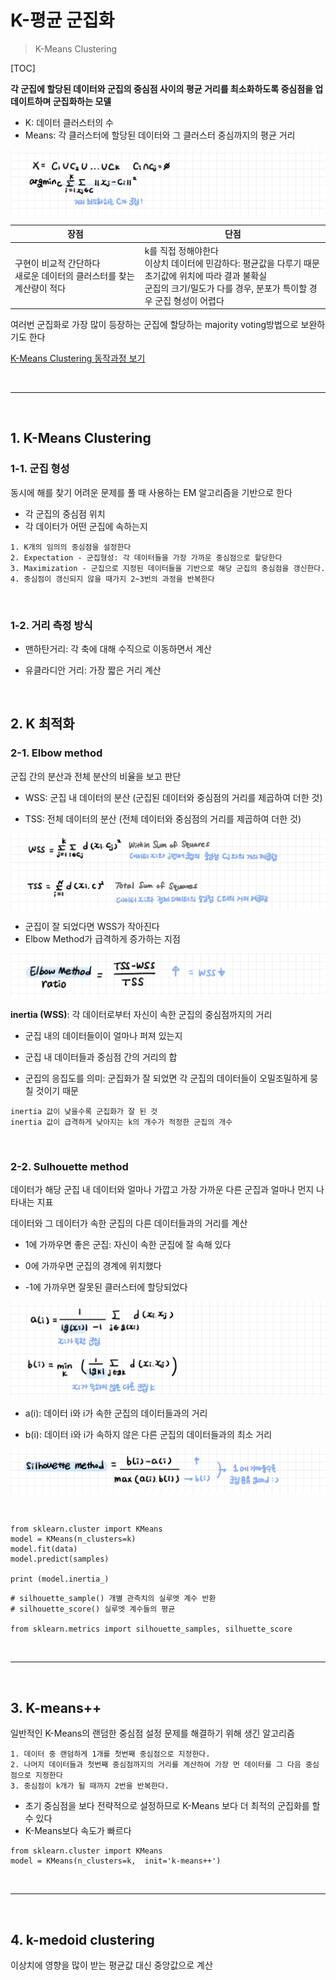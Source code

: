 # K-평균 군집화

> K-Means Clustering

[TOC]

**각 군집에 할당된 데이터와 군집의 중심점 사이의 평균 거리를 최소화하도록 중심점을 업데이트하며 군집화하는 모델**

- K: 데이터 클러스터의 수
- Means: 각 클러스터에 할당된 데이터와 그 클러스터 중심까지의 평균 거리

![clustering](README.assets/clustering.jpg)

| **장점**                                                     | **단점**                                                     |
| ------------------------------------------------------------ | ------------------------------------------------------------ |
| 구현이 비교적 간단하다<br>새로운 데이터의 클러스터를 찾는 계산량이 적다 | k를 직접 정해야한다<br>이상치 데이터에 민감하다: 평균값을 다루기 때문<br>초기값에 위치에 따라 결과 불확실<br>군집의 크기/밀도가 다를 경우, 분포가 특이할 경우 군집 형성이 어렵다 |

여러번 군집화로 가장 많이 등장하는 군집에 할당하는 majority voting방법으로 보완하기도 한다

[K-Means Clustering 동작과정 보기](https://www.naftaliharris.com/blog/visualizing-k-means-clustering/)

<br>

---

<br>

## 1. K-Means Clustering

### 1-1. 군집 형성

동시에 해를 찾기 어려운 문제를 풀 때 사용하는 EM 알고리즘을 기반으로 한다

- 각 군집의 중심점 위치
- 각 데이터가 어떤 군집에 속하는지

```
1. K개의 임의의 중심점을 설정한다
2. Expectation - 군집형성: 각 데이터들을 가장 가까운 중심점으로 할당한다
3. Maximization - 군집으로 지정된 데이터들을 기반으로 해당 군집의 중심점을 갱신한다.
4. 중심점이 갱신되지 않을 때가지 2~3번의 과정을 반복한다
```

<br>

### 1-2. 거리 측정 방식

- 맨하탄거리: 각 축에 대해 수직으로 이동하면서 계산

- 유클라디안 거리: 가장 짧은 거리 계산

<br>

## 2. K 최적화

### 2-1. Elbow method

군집 간의 분산과 전체 분산의 비율을 보고 판단

- WSS: 군집 내 데이터의 분산 (군집된 데이터와 중심점의 거리를 제곱하여 더한 것)

- TSS: 전체 데이터의 분산 (전체 데이터와 중심점의 거리를 제곱하여 더한 것)

![wsstss](README.assets/wsstss.jpg)

- 군집이 잘 되었다면 WSS가 작아진다
- Elbow Method가 급격하게 증가하는 지점

![elbow](README.assets/elbow.jpg)

**inertia (WSS)**: 각 데이터로부터 자신이 속한 군집의 중심점까지의 거리

- 군집 내의 데이터들이이 얼마나 퍼져 있는지

- 군집 내 데이터들과 중심점 간의 거리의 합 

- 군집의 응집도를 의미: 군집화가 잘 되었면 각 군집의 데이터들이 오밀조밀하게 뭉칠 것이기 때문

```
inertia 값이 낮을수록 군집화가 잘 된 것
inertia 값이 급격하게 낮아지는 k의 개수가 적정한 군집의 개수
```

<br>

### 2-2. Sulhouette method

데이터가 해당 군집 내 데이터와 얼마나 가깝고 가장 가까운 다른 군집과 얼마나 먼지 나타내는 지표

데이터와 그 데이터가 속한 군집의 다른 데이터들과의 거리를 계산

- 1에 가까우면 좋은 군집: 자신이 속한 군집에 잘 속해 있다

- 0에 가까우면 군집의 경계에 위치했다

- -1에 가까우면 잘못된 클러스터에 할당되었다

![aibi](README.assets/aibi.jpg)

- a(i): 데이터 i와 i가 속한 군집의 데이터들과의 거리

- b(i): 데이터 i와 i가 속하지 않은 다른 군집의 데이터들과의 최소 거리

![silhousette](README.assets/silhousette.jpg)

<br>

```
from sklearn.cluster import KMeans
model = KMeans(n_clusters=k)
model.fit(data)
model.predict(samples)

print (model.inertia_)
```

```'
# silhouette_sample() 개별 관측치의 실루엣 계수 반환
# silhouette_score() 실루엣 계수들의 평균

from sklearn.metrics import silhouette_samples, silhuette_score
```

<br>

---

<br>

## 3. K-means++

일반적인 K-Means의 랜덤한 중심점 설정 문제를 해결하기 위해 생긴 알고리즘

```
1. 데이터 중 랜덤하게 1개를 첫번째 중심점으로 지정한다.
2. 나머지 데이터들과 첫번째 중심점까지의 거리를 계산하여 가장 먼 데이터를 그 다음 중심점으로 지정한다
3. 중심점이 k개가 될 때까지 2번을 반복한다.
```

- 초기 중심점을 보다 전략적으로 설정하므로 K-Means 보다 더 최적의 군집화를 할 수 있다
- K-Means보다 속도가 빠르다

```
from sklearn.cluster import KMeans
model = KMeans(n_clusters=k,  init='k-means++')
```

<br>

----

<br>

## 4. k-medoid clustering

이상치에 영향을 많이 받는 평균값 대신 중앙값으로 계산

